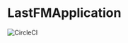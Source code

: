 # LastFMApplication

![CircleCI](https://img.shields.io/circleci/build/github/lutsenko-yuriy/LastFMApplication/master)
